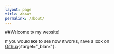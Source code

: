 ```yaml
---
layout: page
title: About
permalink: /about/
---
```


##Welcome to my website! 



If you would like to see how it works, have a look on [Github]{:target="_blank"}.


[Github]: https://github.com/posty72/posty.co.nz
